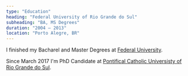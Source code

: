 ```yaml
---
type: "Education"
heading: "Federal University of Rio Grande do Sul"
subheading: "BA, MS Degrees"
duration: "2004 – 2013"
location: "Porto Alegre, BR"
---
```


I finished my Bacharel and Master Degrees at <a href="http://www.ufrgs.br/">Federal University</a>. 

Since March 2017 I'm PhD Candidate at <a href="http://www.pucrs.br/">Pontifical Catholic Universisty of Rio Grande do Sul</a>.